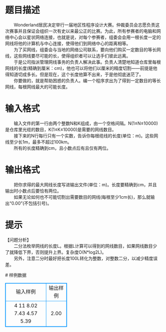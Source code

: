 # 

 
 # 题目描述 
<p>
　　Wonderland居民决定举行一届地区性程序设计大赛。仲裁委员会志愿负责这次赛事并且保证会组织一次有史以来最公正的比赛。为此，所有参赛者的电脑和网络中心会以星状网络连接，也就是说，对每个参赛者，组委会会用一根长度一定的网线将他的计算机与中心连接，使得他们到网络中心的距离相等。<br>　　为了买网线，组委会与当地的网络公司联系，要向他们购买一定数目的等长网线，这些网线要尽可能的长，使得组织者可以让选手们彼此远离。<br>　　于是公司指派管理网线事务的负责人解决此事。负责人清楚地知道仓库里每根网线的长度(精确到厘米：cm)，他也可以将他们以厘米的精度切割——前提是他得知道切成多长。但是现在，这个长度他算不出来，于是他彻底迷茫了。<br>　　你要做的，就是帮助困惑的负责人。编一个程序求出为了得到一定数目的等长网线，每根网线最大的可能长度。<br></p> 

 
 # 输入格式 
<p>
　　输入文件的第一行由两个整数N和K组成，由一个空格间隔。N(1≤N≤10000)是仓库里光缆的数目，K(1≤K≤10000)是需要的网线数目。<br>　　接下来的N行每行只有一个实数，告诉你每根缆线的长度(单位：m)。这些网线至少长1m，最多不超过100km。<br>　　所有的长度精确到cm，且小数点后有且仅有两位。<br></p> 

 
 # 输出格式 
<p>
　　把你求得的最大网线长度写进输出文件(单位：m)。长度要精确到cm，并且输出时小数点后要恰有两位。<br>　　如果无论如何也不可能切割出需要数目的网线(每根至少1cm长)，那么就输出“0.00”(不包括引号)。<br></p> 

 
 # 提示 
<p>
【问题分析】<br>　　二分法枚举网线的长度L。根据L计算可以得到的网线数目，如果网线数目少了就降低下界，否则提升上界。复杂度O(N*log2L)。<br>　　另外，注意二分时最好把长度100L转化为整数，对整数二分，以减少精度误差。<br></p> 
# 样例数据
<style>
        table,table tr th, table tr td { border:1px solid #0094ff; }
        table { width: 200px; min-height: 25px; line-height: 25px; text-align: center; border-collapse: collapse;}   
    </style>
<table>
	<tr>
		<td>输入样例</td>
		<td>输出样例</td>
	</tr>
<tr><td>4 11								
8.02
7.43
4.57
5.39
</td><td>2.00</td></tr></table>
